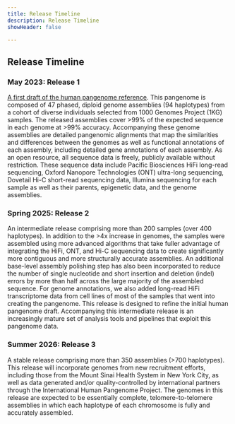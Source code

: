 ```yaml
---
title: Release Timeline
description: Release Timeline
showHeader: false

---
```


## Release Timeline

<div class="release">

### May 2023: Release 1 

[A first draft of the human pangenome reference](https://www.nature.com/articles/s41586-023-05896-x). This pangenome is composed of 47 phased, diploid genome assemblies (94 haplotypes) from a cohort of diverse individuals selected from 1000 Genomes Project (1KG) samples. The released assemblies cover >99% of the expected sequence in each genome at >99% accuracy. Accompanying these genome assemblies are detailed pangenomic alignments that map the similarities and differences between the genomes as well as functional annotations of each assembly, including detailed gene annotations of each assembly. As an open resource, all sequence data is freely, publicly available without restriction. These sequence data include Pacific Biosciences HiFi long-read sequencing, Oxford Nanopore Technologies (ONT) ultra-long sequencing, Dovetail Hi-C short-read sequencing data, Illumina sequencing for each sample as well as their parents, epigenetic data, and the genome assemblies.

### Spring 2025: Release 2

An intermediate release comprising more than 200 samples (over 400 haplotypes). In addition to the >4x increase in genomes, the samples were assembled using more advanced algorithms that take fuller advantage of integrating the HiFi, ONT, and Hi-C sequencing data to create significantly more contiguous and more structurally accurate assemblies. An additional base-level assembly polishing step has also been incorporated to reduce the number of single nucleotide and short insertion and deletion (indel) errors by more than half across the large majority of the assembled sequence. For genome annotations, we also added long-read HiFi transcriptome data from cell lines of most of the samples that went into creating the pangenome. This release is designed to refine the initial human pangenome draft. Accompanying this intermediate release is an increasingly mature set of analysis tools and pipelines that exploit this pangenome data.

### Summer 2026: Release 3

A stable release comprising more than 350 assemblies (>700 haplotypes). This release will incorporate genomes from new recruitment efforts, including those from the Mount Sinai Health System in New York City, as well as data generated and/or quality-controlled by international partners through the International Human Pangenome Project. The genomes in this release are expected to be essentially complete, telomere-to-telomere assemblies in which each haplotype of each chromosome is fully and accurately assembled.

</div>
